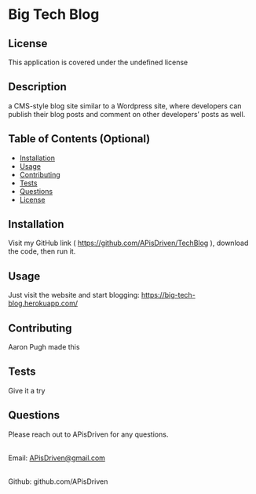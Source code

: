# Big Tech Blog
  ## License
  This application is covered under the undefined license


  ## Description 
  a CMS-style blog site similar to a Wordpress site, where developers can publish their blog posts and comment on other developers’ posts as well. 
  


## Table of Contents (Optional)

- [Installation](#installation)
- [Usage](#usage)
- [Contributing](#contributing)
- [Tests](#tests)
- [Questions](#questions)
- [License](#license)

## Installation 
Visit my GitHub link ( https://github.com/APisDriven/TechBlog ), download the code, then run it.

## Usage 
Just visit the website and start blogging: https://big-tech-blog.herokuapp.com/

## Contributing 
Aaron Pugh made this

## Tests
Give it a try

## Questions
Please reach out to APisDriven for any questions.

<br> Email: APisDriven@gmail.com </br>

<br> Github: github.com/APisDriven </br>